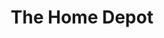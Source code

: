 ---
title: "The Home Depot"
url: /albuquerque/the-home-depot-north-renaissance-boulevard-northeast/
shop: doityourself
---